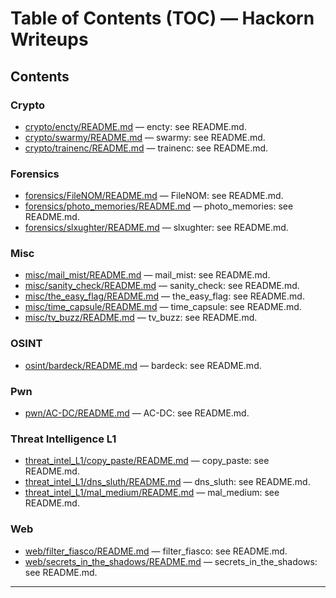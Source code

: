 # Table of Contents (TOC) — Hackorn Writeups

## Contents

### Crypto

* [crypto/encty/README.md](crypto/encty/README.md) — encty: see README.md.
* [crypto/swarmy/README.md](crypto/swarmy/README.md) — swarmy: see README.md.
* [crypto/trainenc/README.md](crypto/trainenc/README.md) — trainenc: see README.md.

### Forensics

* [forensics/FileNOM/README.md](forensics/FileNOM/README.md) — FileNOM: see README.md.
* [forensics/photo_memories/README.md](forensics/photo_memories/README.md) — photo_memories: see README.md.
* [forensics/slxughter/README.md](forensics/slxughter/README.md) — slxughter: see README.md.

### Misc

* [misc/mail_mist/README.md](misc/mail_mist/README.md) — mail_mist: see README.md.
* [misc/sanity_check/README.md](misc/sanity_check/README.md) — sanity_check: see README.md.
* [misc/the_easy_flag/README.md](misc/the_easy_flag/README.md) — the_easy_flag: see README.md.
* [misc/time_capsule/README.md](misc/time_capsule/README.md) — time_capsule: see README.md.
* [misc/tv_buzz/README.md](misc/tv_buzz/README.md) — tv_buzz: see README.md.

### OSINT

* [osint/bardeck/README.md](osint/bardeck/README.md) — bardeck: see README.md.

### Pwn

* [pwn/AC-DC/README.md](pwn/AC-DC/README.md) — AC-DC: see README.md.

### Threat Intelligence L1

* [threat_intel_L1/copy_paste/README.md](threat_intel_L1/copy_paste/README.md) — copy_paste: see README.md.
* [threat_intel_L1/dns_sluth/README.md](threat_intel_L1/dns_sluth/README.md) — dns_sluth: see README.md.
* [threat_intel_L1/mal_medium/README.md](threat_intel_L1/mal_medium/README.md) — mal_medium: see README.md.

### Web

* [web/filter_fiasco/README.md](web/filter_fiasco/README.md) — filter_fiasco: see README.md.
* [web/secrets_in_the_shadows/README.md](web/secrets_in_the_shadows/README.md) — secrets_in_the_shadows: see README.md.

---

